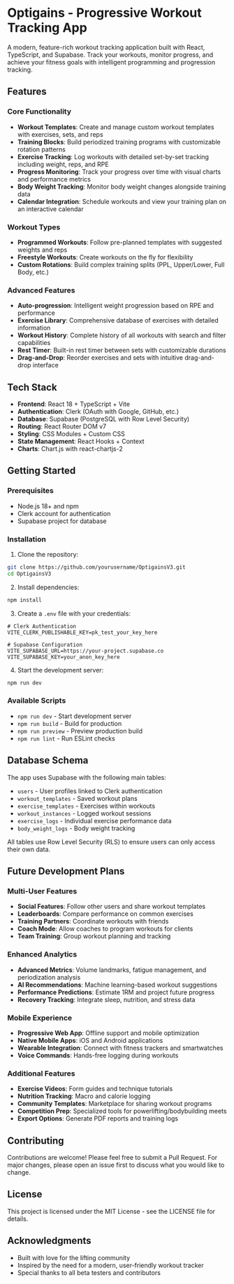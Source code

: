 # Optigains - Progressive Workout Tracking App

A modern, feature-rich workout tracking application built with React, TypeScript, and Supabase. Track your workouts, monitor progress, and achieve your fitness goals with intelligent programming and progression tracking.

## Features

### Core Functionality
- **Workout Templates**: Create and manage custom workout templates with exercises, sets, and reps
- **Training Blocks**: Build periodized training programs with customizable rotation patterns
- **Exercise Tracking**: Log workouts with detailed set-by-set tracking including weight, reps, and RPE
- **Progress Monitoring**: Track your progress over time with visual charts and performance metrics
- **Body Weight Tracking**: Monitor body weight changes alongside training data
- **Calendar Integration**: Schedule workouts and view your training plan on an interactive calendar

### Workout Types
- **Programmed Workouts**: Follow pre-planned templates with suggested weights and reps
- **Freestyle Workouts**: Create workouts on the fly for flexibility
- **Custom Rotations**: Build complex training splits (PPL, Upper/Lower, Full Body, etc.)

### Advanced Features
- **Auto-progression**: Intelligent weight progression based on RPE and performance
- **Exercise Library**: Comprehensive database of exercises with detailed information
- **Workout History**: Complete history of all workouts with search and filter capabilities
- **Rest Timer**: Built-in rest timer between sets with customizable durations
- **Drag-and-Drop**: Reorder exercises and sets with intuitive drag-and-drop interface

## Tech Stack

- **Frontend**: React 18 + TypeScript + Vite
- **Authentication**: Clerk (OAuth with Google, GitHub, etc.)
- **Database**: Supabase (PostgreSQL with Row Level Security)
- **Routing**: React Router DOM v7
- **Styling**: CSS Modules + Custom CSS
- **State Management**: React Hooks + Context
- **Charts**: Chart.js with react-chartjs-2

## Getting Started

### Prerequisites
- Node.js 18+ and npm
- Clerk account for authentication
- Supabase project for database

### Installation

1. Clone the repository:
```bash
git clone https://github.com/yourusername/OptigainsV3.git
cd OptigainsV3
```

2. Install dependencies:
```bash
npm install
```

3. Create a `.env` file with your credentials:
```env
# Clerk Authentication
VITE_CLERK_PUBLISHABLE_KEY=pk_test_your_key_here

# Supabase Configuration
VITE_SUPABASE_URL=https://your-project.supabase.co
VITE_SUPABASE_KEY=your_anon_key_here
```

4. Start the development server:
```bash
npm run dev
```

### Available Scripts

- `npm run dev` - Start development server
- `npm run build` - Build for production
- `npm run preview` - Preview production build
- `npm run lint` - Run ESLint checks

## Database Schema

The app uses Supabase with the following main tables:
- `users` - User profiles linked to Clerk authentication
- `workout_templates` - Saved workout plans
- `exercise_templates` - Exercises within workouts
- `workout_instances` - Logged workout sessions
- `exercise_logs` - Individual exercise performance data
- `body_weight_logs` - Body weight tracking

All tables use Row Level Security (RLS) to ensure users can only access their own data.

## Future Development Plans

### Multi-User Features
- **Social Features**: Follow other users and share workout templates
- **Leaderboards**: Compare performance on common exercises
- **Training Partners**: Coordinate workouts with friends
- **Coach Mode**: Allow coaches to program workouts for clients
- **Team Training**: Group workout planning and tracking

### Enhanced Analytics
- **Advanced Metrics**: Volume landmarks, fatigue management, and periodization analysis
- **AI Recommendations**: Machine learning-based workout suggestions
- **Performance Predictions**: Estimate 1RM and project future progress
- **Recovery Tracking**: Integrate sleep, nutrition, and stress data

### Mobile Experience
- **Progressive Web App**: Offline support and mobile optimization
- **Native Mobile Apps**: iOS and Android applications
- **Wearable Integration**: Connect with fitness trackers and smartwatches
- **Voice Commands**: Hands-free logging during workouts

### Additional Features
- **Exercise Videos**: Form guides and technique tutorials
- **Nutrition Tracking**: Macro and calorie logging
- **Community Templates**: Marketplace for sharing workout programs
- **Competition Prep**: Specialized tools for powerlifting/bodybuilding meets
- **Export Options**: Generate PDF reports and training logs

## Contributing

Contributions are welcome! Please feel free to submit a Pull Request. For major changes, please open an issue first to discuss what you would like to change.

## License

This project is licensed under the MIT License - see the LICENSE file for details.

## Acknowledgments

- Built with love for the lifting community
- Inspired by the need for a modern, user-friendly workout tracker
- Special thanks to all beta testers and contributors